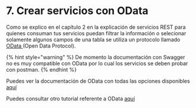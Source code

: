 # 7. Crear servicios con OData

Como se explico en el capítulo 2 en la explicación de servicios REST para quienes consuman tus servicios puedan filtrar la información o selecionar solamente algunos campos de una tabla se utiliza un protocolo llamado [OData ](https://www.odata.org)\(Open Data Protocol\). 

{% hint style="warning" %}
De momento la documentación con Swagger no es muy compatible con OData por lo cual los servicios se deben probar con postman. 
{% endhint %}

Puedes ver la documentación de OData con todas las opciones disponibles [aquí](https://www.odata.org/documentation/odata-version-2-0/uri-conventions/)

Puedes consultar otro tutorial referente a OData [aquí](https://blogs.msdn.microsoft.com/odatateam/2018/07/03/asp-net-core-odata-now-available/)



